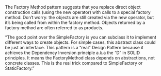 The Factory Method pattern suggests that you replace direct object construction calls (using the new operator) with
calls to a special factory method. Don’t worry: the objects are still created via the new operator, but it’s being
called from within the factory method. Objects returned by a factory method are often referred to as products.

“The good point over the SimpleFactory is you can subclass it to
implement different ways to create objects.
For simple cases, this abstract class could be just an interface.
This pattern is a “real” Design Pattern because it achieves the
Dependency Inversion principle a.k.a the “D” in SOLID principles.
It means the FactoryMethod class depends on abstractions, not concrete
classes. This is the real trick compared to SimpleFactory or
StaticFactory.”

